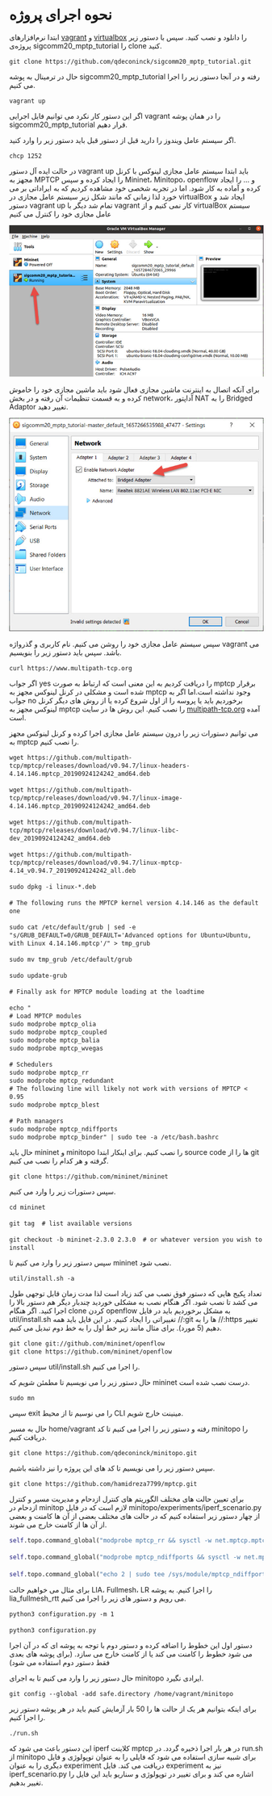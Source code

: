 # نحوه اجرای پروژه 

ابتدا نرم‌افزارهای [vagrant](https://www.vagrantup.com/downloads) و [virtualbox](https://www.virtualbox.org/wiki/Downloads) را دانلود و نصب کنید. سپس با دستور زیر پروژه‌ی sigcomm20_mptp_tutorial را clone کنید.

    git clone https://github.com/qdeconinck/sigcomm20_mptp_tutorial.git

حال در ترمینال به پوشه sigcomm20_mptp_tutorial رفته و در آنجا دستور زیر را اجرا می کنیم.

    vagrant up

اگر این دستور کار نکرد می توانیم فایل اجرایی vagrant را در همان پوشه sigcomm20_mptp_tutorial قرار دهیم.

اگر سیستم عامل ویندوز را دارید قبل از دستور قبل باید دستور زیر را وارد کنید.

    chcp 1252

در حالت ایده آل دستور vagrant up باید ابتدا سیستم عامل مجازی لینوکس با کرنل مجهز به MPTCP را ایجاد کرده و سپس Mininet، Minitopo، openflow و ... را ایجاد کرده و آماده به کار شود. اما در تجربه شخصی خود مشاهده کردیم که به ایراداتی بر می خورد لذا زمانی که مانند شکل زیر سیستم عامل مجازی در virtualBox ایجاد شد و دستور vagrant up تمام شد دیگر با vagrant کار نمی کنیم و از virtualBox سیستم عامل مجازی خود را کنترل می کنیم


<p align="center">
<img src="https://github.com/hamidreza7799/mptcp/blob/master/InstallationGuide1.jpg?raw=true">
</p>

برای آنکه اتصال به اینترنت ماشین مجازی فعال شود باید ماشین مجازی خود را خاموش کرده و به قسمت تنظیمات آن رفته و در بخش network، آداپتور NAT را به Bridged Adaptor تغییر دهید.

<p align="center">
<img src="https://github.com/hamidreza7799/mptcp/blob/master/InstallationGuide2.jpg?raw=true">
</p>

سپس سیستم عامل مجازی خود را روشن می کنیم. نام کاربری و گذرواژه vagrant می باشد. سپس باید دستور زیر را بنویسیم.

    curl https://www.multipath-tcp.org

اگر جواب yes را دریافت کردیم به این معنی است که ارتباط به صورت mptcp برقرار شده است و مشکلی در کرنل لینوکس مجهز به mptcp وجود نداشته است.اما اگر به جواب no برخوردیم باید یا پروسه را از اول شروع کرده یا از روش های دیگر کرنل لینوکس مجهز به mptcp را نصب کنیم. این روش ها در سایت [multipath-tcp.org](https://multipath-tcp.org) آمده است.

می توانیم دستورات زیر را درون سیستم عامل مجازی اجرا کرده و کرنل لینوکس مجهز به mptcp را نصب کنیم.


    wget https://github.com/multipath-tcp/mptcp/releases/download/v0.94.7/linux-headers-4.14.146.mptcp_20190924124242_amd64.deb

    wget https://github.com/multipath-tcp/mptcp/releases/download/v0.94.7/linux-image-4.14.146.mptcp_20190924124242_amd64.deb

    wget https://github.com/multipath-tcp/mptcp/releases/download/v0.94.7/linux-libc-dev_20190924124242_amd64.deb

    wget https://github.com/multipath-tcp/mptcp/releases/download/v0.94.7/linux-mptcp-4.14_v0.94.7_20190924124242_all.deb

    sudo dpkg -i linux-*.deb

    # The following runs the MPTCP kernel version 4.14.146 as the default one

    sudo cat /etc/default/grub | sed -e "s/GRUB_DEFAULT=0/GRUB_DEFAULT='Advanced options for Ubuntu>Ubuntu, with Linux 4.14.146.mptcp'/" > tmp_grub

    sudo mv tmp_grub /etc/default/grub

    sudo update-grub

    # Finally ask for MPTCP module loading at the loadtime

    echo "
    # Load MPTCP modules
    sudo modprobe mptcp_olia
    sudo modprobe mptcp_coupled
    sudo modprobe mptcp_balia
    sudo modprobe mptcp_wvegas

    # Schedulers
    sudo modprobe mptcp_rr
    sudo modprobe mptcp_redundant
    # The following line will likely not work with versions of MPTCP < 0.95
    sudo modprobe mptcp_blest

    # Path managers
    sudo modprobe mptcp_ndiffports
    sudo modprobe mptcp_binder" | sudo tee -a /etc/bash.bashrc
    
حال باید mininet و minitopo را نصب کنیم. برای اینکار ابتدا source code ها را از git گرفته و هر کدام را نصب می کنیم.

    git clone https://github.com/mininet/mininet

سپس دستورات زیر را وارد می کنیم.

    cd mininet

    git tag  # list available versions

    git checkout -b mininet-2.3.0 2.3.0  # or whatever version you wish to install

سپس دستور زیر را وارد می کنیم تا mininet نصب شود.

    util/install.sh -a

تعداد پکیج هایی که دستور فوق نصب می کند زیاد است لذا مدت زمان قابل توجهی طول می کشد تا نصب شود.
اگر هنگام نصب به مشکلی خوردید چندبار دیگر هم دستور بالا را اجرا کنید. اگر هنگام clone کردن openflow به مشکل برخوردیم باید در فایل util/install.sh تغییراتی را ایجاد کنیم. در این فایل باید همه //:git ها را به //:https تغییر دهیم (5 مورد). برای مثال مانند زیر خط اول را به خط دوم تبدیل می کنیم.

    git clone git://github.com/mininet/openflow
    git clone https://github.com/mininet/openflow

سپس دستور util/install.sh را اجرا می کنیم.

حال دستور زیر را می نویسیم تا مطمئن شویم که mininet درست نصب شده است.

    sudo mn

سپس exit را می نوسیم تا از محیط CLI مینینت خارج شویم.

حال به مسیر home/vagrant رفته و دستور زیر را اجرا می کنیم تا کد minitopo را دریافت کنیم.

    git clone https://github.com/qdeconinck/minitopo.git

سپس دستور زیر را می نویسیم تا کد های این پروژه را نیز داشته باشیم.

    git clone https://github.com/hamidreza7799/mptcp.git

برای تعیین حالت های مختلف الگوریتم های کنترل ازدحام و مدیریت مسیر و کنترل ازدحام در minitop لازم است که در فایل minitopo/experiments/iperf_scenario.py از چهار دستور زیر استفاده کنیم که در حالت های مختلف بعضی از آن ها کامنت و بعضی از آن ها از کامنت خارج می شوند.

```python
self.topo.command_global("modprobe mptcp_rr && sysctl -w net.mptcp.mptcp_scheduler=roundrobin")

self.topo.command_global("modprobe mptcp_ndiffports && sysctl -w net.mptcp.mptcp_path_manager=ndiffports ")

self.topo.command_global("echo 2 | sudo tee /sys/module/mptcp_ndiffports/parameters/num_subflows ")
```

برای مثال می خواهیم حالت LIA، Fullmesh، LR را اجرا کنیم. به پوشه lia_fullmesh_rtt می رویم و دستور های زیر را اجرا می کنیم.

    python3 configuration.py -m 1

    python3 configuration.py


دستور اول این خطوط را اضافه کرده و دستور دوم با توجه به پوشه ای که در آن اجرا می شود خطوط را کامنت می کند یا از کامنت خارج می سازد. (برای پوشه های بعدی فقط دستور دوم استفاده می شود)

حال دستور زیر را وارد می کنیم تا به اجرای minitopo ایرادی نگیرد.

    git config --global -add safe.directory /home/vagrant/minitopo

برای اینکه بتوانیم هر یک از حالت ها را 50 بار آزمایش کنیم باید در هر پوشه دستور زیر را اجرا کنیم.

    ./run.sh

این دستور باعث می شود که iperf کلاینت mptcp در هر بار اجرا ذخیره گردد. در run.sh از minitopo برای شبیه سازی استفاده می شود که فایلی را به عنوان توپولوژی و فایل دیگری را به عنوان experiment دریافت می کند. فایل experiment نیز به iperf_scenario.py اشاره می کند و برای تغییر در توپولوژی و سناریو باید این فایل را تغییر بدهیم.